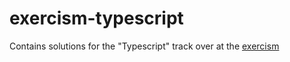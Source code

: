 # exercism-typescript

Contains solutions for the "Typescript" track over at the [exercism](https://exercism.io/my/tracks)
